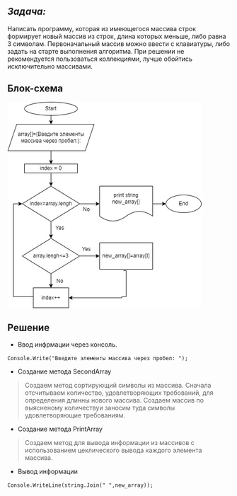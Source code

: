 ## *Задача:* ##

Написать программу, которая из имеющегося массива строк формирует новый массив из строк, длина которых меньше, либо равна 3 символам. Первоначальный массив можно ввести с клавиатуры, либо задать на старте выполнения алгоритма. При решении не рекомендуется пользоваться коллекциями, лучше обойтись исключительно массивами.

## Блок-схема ##

![Блок-схема](picture.jpg)

## Решение ##

* Ввод инфрмации через консоль.

```
Console.Write("Введите элементы массива через пробел: ");
```

* Создание метода SecondArray

>Cоздаем метод сортирующий символы из массива. Cначала отсчитываем количество, удовлетворяющих требований, для определения длинны нового массива. Cоздаем массив по выясненому количествуи заносим туда символы удовлетворяющие требованиям.

* Создание метода PrintArray

>Cоздаем метод для вывода информации из массивов с использованием цеклического вывода каждого элемента массива.

* Вывод информации
```
Console.WriteLine(string.Join(" ",new_array));
```